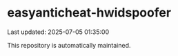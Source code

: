 # easyanticheat-hwidspoofer

Last updated: 2025-07-05 01:35:00

This repository is automatically maintained.
